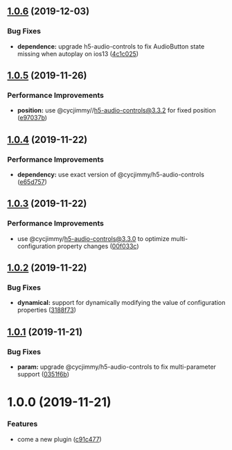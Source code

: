 ## [1.0.6](https://github.com/cycjimmy/vue-h5-audio-controls/compare/v1.0.5...v1.0.6) (2019-12-03)


### Bug Fixes

* **dependence:** upgrade h5-audio-controls to fix AudioButton state missing when autoplay on ios13 ([4c1c025](https://github.com/cycjimmy/vue-h5-audio-controls/commit/4c1c025586c52e19d1dd71e2ea62a23a02aee34b))

## [1.0.5](https://github.com/cycjimmy/vue-h5-audio-controls/compare/v1.0.4...v1.0.5) (2019-11-26)


### Performance Improvements

* **position:** use @cycjimmy//h5-audio-controls@3.3.2 for fixed position ([e97037b](https://github.com/cycjimmy/vue-h5-audio-controls/commit/e97037bd3a8c49888e114b82d88286eb3b707205))

## [1.0.4](https://github.com/cycjimmy/vue-h5-audio-controls/compare/v1.0.3...v1.0.4) (2019-11-22)


### Performance Improvements

* **dependency:** use exact version of @cycjimmy/h5-audio-controls ([e65d757](https://github.com/cycjimmy/vue-h5-audio-controls/commit/e65d75729f515ef43cb69521fcc252adba873e64))

## [1.0.3](https://github.com/cycjimmy/vue-h5-audio-controls/compare/v1.0.2...v1.0.3) (2019-11-22)


### Performance Improvements

* use @cycjimmy/h5-audio-controls@3.3.0 to optimize multi-configuration property changes ([00f033c](https://github.com/cycjimmy/vue-h5-audio-controls/commit/00f033c024d36865e5717432a59f1710cb8ba4e1))

## [1.0.2](https://github.com/cycjimmy/vue-h5-audio-controls/compare/v1.0.1...v1.0.2) (2019-11-22)


### Bug Fixes

* **dynamical:** support for dynamically modifying the value of configuration properties ([3188f73](https://github.com/cycjimmy/vue-h5-audio-controls/commit/3188f73a5a2e0f9f14ca9b587c9ba1c4ca26b7df))

## [1.0.1](https://github.com/cycjimmy/vue-h5-audio-controls/compare/v1.0.0...v1.0.1) (2019-11-21)


### Bug Fixes

* **param:** upgrade @cycjimmy/h5-audio-controls to fix multi-parameter support ([0351f6b](https://github.com/cycjimmy/vue-h5-audio-controls/commit/0351f6b4101cf0964b44134286220ad7d235efb0))

# 1.0.0 (2019-11-21)


### Features

* come a new plugin ([c91c477](https://github.com/cycjimmy/vue-h5-audio-controls/commit/c91c47712046b10cc260e3d11ee81678013fba56))
